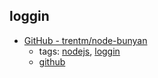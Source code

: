 loggin
---
* [GitHub - trentm/node-bunyan](https://github.com/trentm/node-bunyan)
    * tags: [nodejs](../tags/nodejs.md), [loggin](../tags/loggin.md)
    * [github](https://github.com/trentm/node-bunyan)
